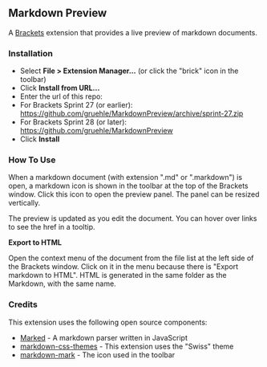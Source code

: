 ## Markdown Preview

A [Brackets](https://github.com/adobe/brackets) extension that provides a live preview of markdown documents. 

### Installation

* Select **File > Extension Manager...** (or click the "brick" icon in the toolbar)
* Click **Install from URL...**
* Enter the url of this repo: 
 * For Brackets Sprint 27 (or earlier): https://github.com/gruehle/MarkdownPreview/archive/sprint-27.zip
 * For Brackets Sprint 28 (or later): https://github.com/gruehle/MarkdownPreview
* Click **Install**

### How To Use
When a markdown document (with extension ".md" or ".markdown") is open, a markdown icon is shown in the 
toolbar at the top of the Brackets window. Click this icon to open the preview panel. The panel can be 
resized vertically.

The preview is updated as you edit the document. You can hover over links to see the href in a tooltip.

__Export to HTML__

Open the context menu of the document from the file list at the left side of the Brackets window.
Click on it in the menu because there is "Export markdown to HTML".
HTML is generated in the same folder as the Markdown, with the same name.

### Credits
This extension uses the following open source components:

* [Marked](https://github.com/chjj/marked) - A markdown parser written in JavaScript
* [markdown-css-themes](https://github.com/jasonm23/markdown-css-themes) - This extension uses the "Swiss" theme
* [markdown-mark](https://github.com/dcurtis/markdown-mark) - The icon used in the toolbar
